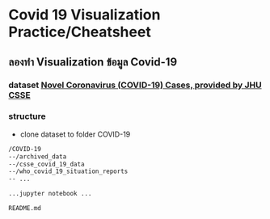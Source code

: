 # Covid 19 Visualization Practice/Cheatsheet

## ลองทำ Visualization ข้อมูล Covid-19

### dataset [Novel Coronavirus (COVID-19) Cases, provided by JHU CSSE](https://github.com/CSSEGISandData/COVID-19)

### structure

- clone dataset to folder COVID-19

```txt
/COVID-19
--/archived_data
--/csse_covid_19_data
--/who_covid_19_situation_reports
-- ...

...jupyter notebook ...

README.md
```
